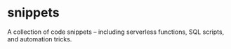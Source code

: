 # snippets

A collection of code snippets – including serverless functions, SQL scripts, and automation tricks.